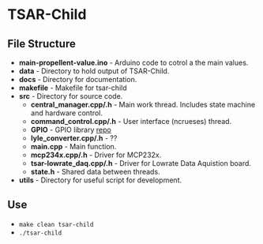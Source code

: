 # TSAR-Child

## File Structure
- **main-propellent-value.ino** - Arduino code to cotrol a the main values.
- **data** - Directory to hold output of TSAR-Child.
- **docs** - Directory for documentation.
- **makefile** - Makefile for tsar-child
- **src** - Directory for source code.
    - **central_manager.cpp/.h** - Main work thread. Includes state machine and hardware control.
    - **command_control.cpp/.h** - User interface (ncrueses) thread.
    - **GPIO** - GPIO library [repo](https://github.com/mkaczanowski/BeagleBoneBlack-GPIO)
    - **lyle_converter.cpp/.h** - ??
    - **main.cpp** - Main function.
    - **mcp234x.cpp/.h** - Driver for MCP232x.
    - **tsar-lowrate_daq.cpp/.h** - Driver for Lowrate Data Aquistion board.
    - **state.h** - Shared data between threads.
- **utils** - Directory for useful script for development.

## Use
- `make clean tsar-child`
- `./tsar-child`
